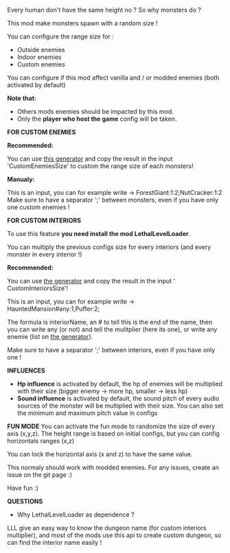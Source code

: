 Every human don't have the same height no ? So why monsters do ?

This mod make monsters spawn with a random size !

You can configure the range size for :

- Outside enemies
- Indoor enemies
- Custom enemies

You can configure if this mod affect vanilla and / or modded enemies (both activated by default)

**Note that:**

- Others mods enemies should be impacted by this mod.
- Only the **player who host the game** config will be taken.

**FOR CUSTOM ENEMIES**

**Recommended:**

You can use [this generator](https://wexop.github.io/RandomEnemiesSizeCustomGeneraror) and copy the result in the
input 'CustomEnemiesSize' to custom the range size of each monsters!

**Manualy:**

This is an input, you can for example write -> ForestGiant:1:2;NutCracker:1:2 Make sure to have a separator ';' between
monsters, even if you have only one custom enemies !

**FOR CUSTOM INTERIORS**

To use this feature **you need install the mod LethalLevelLoader**.

You can multiply the previous configs size for every interiors (and every monster in every interior !)

**Recommended:**

You can use [the generator](https://wexop.github.io/RandomEnemiesSizeCustomGeneraror) and copy the result in the input '
CustomInteriorsSize'!

This is an input, you can for example write -> HauntedMansion#any:1,Puffer:2;

The formula is interiorName, an # to tell this is the end of the name, then you can write any (or not) and tell the
mulitplier (here its one), or write any enemie (list
on [the generator](https://wexop.github.io/RandomEnemiesSizeCustomGeneraror)).

Make sure to have a separator ';' between interiors, even if you have only one !

**INFLUENCES**

- **Hp influence** is activated by default, the hp of enemies will be multiplied with their size (bigger enemy -> more
  hp, smaller -> less hp)
- **Sound influence** is activated by default, the sound pitch of every audio sources of the monster will be multiplied
  with their size. You can also set the minimum and maximum pitch value in configs

**FUN MODE**
You can activate the fun mode to randomize the size of every axis (x,y,z). The height range is based on initial configs,
but you can config horizontals ranges (x,z)

You can lock the horizontal axis (x and z) to have the same value.

This normaly should work with modded enemies. For any issues, create an issue on the git page :)

Have fun :)

**QUESTIONS**

- Why LethalLevelLoader as dependence ?

LLL give an easy way to know the dungeon name (for custom interiors multiplier), and most of the mods use this api to
create custom dungeon, so can find the interior name easily !